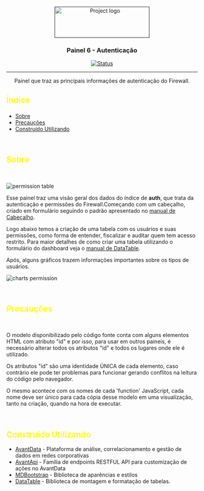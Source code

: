 <p align="center">
    <a href="" rel="noopener">
    <img width=250px height=82px src="https://i.imgur.com/zHVh1RJ.png" alt="Project logo"></a>
</p>
<h3 align="center">Painel 6 - Autenticação</h3>
<div align="center">

[![Status](https://img.shields.io/badge/status-active-success.svg)]()
</div>


---
<p align="center"> Painel que traz as principais informações de autenticação do Firewall.
    <br> 
</p>

## <p style="color:yellow" >Índice</p>

- [Sobre](#about)
- [Precauções](#precaution)
- [Construído Utilizando](#built_using)

<br>

## <a style="color:yellow" name = "about"> Sobre</a>
<br>

![permission table](https://i.imgur.com/xItF0BH.png)

Esse painel traz uma visão geral dos dados do índice de <b>auth</b>, que trata da autenticação e permissões do Firewall.Começando com um cabeçalho, criado em formulário seguindo o padrão apresentado no [manual de Cabeçalho](https://github.com/Avant-Data/Dashboards/tree/master/Header).

Logo abaixo temos a criação de uma tabela com os usuários e suas permissões, como forma de entender, fiscalizar e auditar quem tem acesso restrito. Para maior detalhes de como criar uma tabela utilizando o formulário do dashboard veja o [manual de DataTable](https://github.com/Avant-Data/Dashboards/tree/master/Datatable).

Após, alguns gráficos trazem informações importantes sobre os tipos de usuários.

![charts permission](https://i.imgur.com/ZGIO7Eb.png)

<br>

##  <a style="color:yellow" name = "precaution">Precauções</a>
<br>

O modelo disponibilizado pelo código fonte conta com alguns elementos HTML com atributo "id" e por isso, para usar em outros paineis, é necessário alterar todos os atributos "id" e todos os lugares onde ele é utilizado.

Os atributos "id" são uma identidade ÚNICA de cada elemento, caso contrário ele pode ter problemas para funcionar gerando conflitos na leitura do código pelo navegador.

O mesmo acontece com os nomes de cada 'function' JavaScript, cada nome deve ser único para cada cópia desse modelo em uma visualização, tanto na criação, quando na hora de executar.

<br>

##  <a style="color:yellow" name = "built_using">Construído Utilizando</a>

- [AvantData](https://www.avantdata.com.br/) - Plataforma de análise, correlacionamento e gestão de dados em redes corporativas
- [AvantApi](https://avantapi.avantsec.com.br/) - Família de endpoints RESTFUL API para customização de ações no AvantData
- [MDBootstrap](https://mdbootstrap.com/) - Biblioteca de aparências e estilos 
- [DataTable](https://datatables.net/) - Biblioteca de montagem e formatação de tabelas. 

